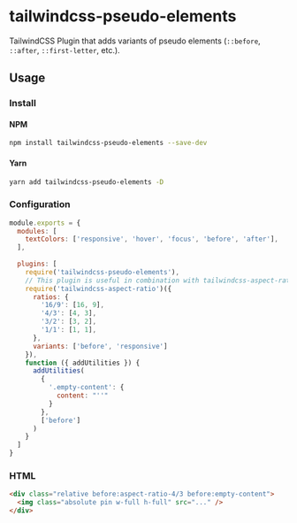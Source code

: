 # tailwindcss-pseudo-elements

TailwindCSS Plugin that adds variants of pseudo elements (`::before`, `::after`, `::first-letter`, etc.).

## Usage

### Install

#### NPM
```sh
npm install tailwindcss-pseudo-elements --save-dev
```

#### Yarn
```sh
yarn add tailwindcss-pseudo-elements -D
```

### Configuration

```js
module.exports = {
  modules: [
    textColors: ['responsive', 'hover', 'focus', 'before', 'after'],
  ],
  
  plugins: [
    require('tailwindcss-pseudo-elements'),
    // This plugin is useful in combination with tailwindcss-aspect-ratio.
    require('tailwindcss-aspect-ratio')({
      ratios: {
        '16/9': [16, 9],
        '4/3': [4, 3],
        '3/2': [3, 2],
        '1/1': [1, 1],
      },
      variants: ['before', 'responsive']
    }),
    function ({ addUtilities }) {
      addUtilities(
        {
          '.empty-content': {
            content: "''"
          }
        },
        ['before']
      )
    }
  ]
}
```

### HTML

```html
<div class="relative before:aspect-ratio-4/3 before:empty-content">
  <img class="absolute pin w-full h-full" src="..." />
</div>
```
